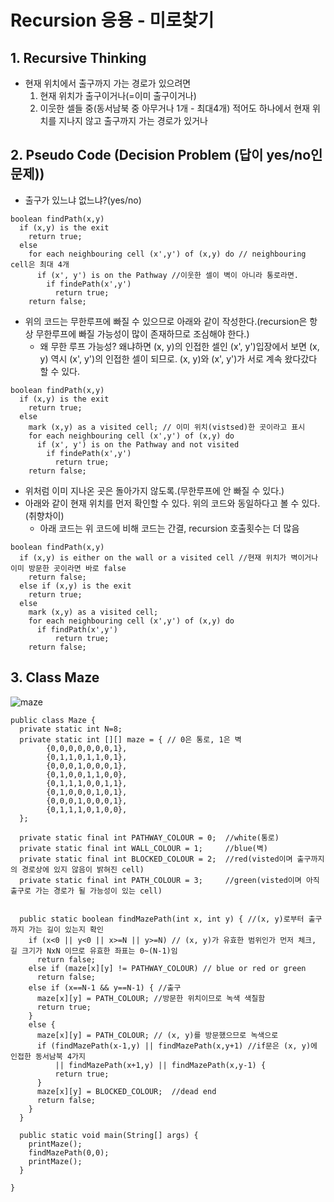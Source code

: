 # Recursion 응용 - 미로찾기

## 1. Recursive Thinking
- 현재 위치에서 출구까지 가는 경로가 있으려면
    1. 현재 위치가 출구이거나(=이미 출구이거나)
    2. 이웃한 셀들 중(동서남북 중 아무거나 1개 - 최대4개) 적어도 하나에서 현재 위치를 지나지 않고 출구까지 가는 경로가 있거나

## 2. Pseudo Code (Decision Problem (답이 yes/no인 문제))
- 출구가 있느냐 없느냐?(yes/no)
```
boolean findPath(x,y)
  if (x,y) is the exit
    return true;
  else
    for each neighbouring cell (x',y') of (x,y) do // neighbouring cell은 최대 4개
      if (x', y') is on the Pathway //이웃한 셀이 벽이 아니라 통로라면.
        if findePath(x',y')
          return true;
    return false;
```
- 위의 코드는 무한루프에 빠질 수 있으므로 아래와 같이 작성한다.(recursion은 항상 무한루프에 빠질 가능성이 많이 존재하므로 조심해야 한다.)
    - 왜 무한 루프 가능성? 왜냐하면 (x, y)의 인접한 셀인 (x', y')입장에서 보면 (x, y) 역시 (x', y')의 인접한 셀이 되므로. (x, y)와 (x', y')가 서로 계속 왔다갔다 할 수 있다.

```
boolean findPath(x,y)
  if (x,y) is the exit
    return true;
  else
    mark (x,y) as a visited cell; // 이미 위치(vistsed)한 곳이라고 표시
    for each neighbouring cell (x',y') of (x,y) do
      if (x', y') is on the Pathway and not visited
        if findePath(x',y')
          return true;
    return false;

```
- 위처럼 이미 지나온 곳은 돌아가지 않도록.(무한루프에 안 빠질 수 있다.)
- 아래와 같이 현재 위치를 먼저 확인할 수 있다. 위의 코드와 동일하다고 볼 수 있다.(취향차이)
    - 아래 코드는 위 코드에 비해 코드는 간결, recursion 호출횟수는 더 많음
```
boolean findPath(x,y)
  if (x,y) is either on the wall or a visited cell //현재 위치가 벽이거나 이미 방문한 곳이라면 바로 false
    return false;
  else if (x,y) is the exit
    return true;
  else
    mark (x,y) as a visited cell;
    for each neighbouring cell (x',y') of (x,y) do
      if findPath(x',y') 
          return true;
    return false;
```

## 3. Class Maze
![maze](https://user-images.githubusercontent.com/57219160/103659087-5f334a00-4faf-11eb-8f0b-0ff302845b54.png)

```
public class Maze {
  private static int N=8;
  private static int [][] maze = { // 0은 통로, 1은 벽
        {0,0,0,0,0,0,0,1},
        {0,1,1,0,1,1,0,1},
        {0,0,0,1,0,0,0,1},
        {0,1,0,0,1,1,0,0},
        {0,1,1,1,0,0,1,1},
        {0,1,0,0,0,1,0,1},
        {0,0,0,1,0,0,0,1},
        {0,1,1,1,0,1,0,0},
  };
  
  private static final int PATHWAY_COLOUR = 0;  //white(통로)
  private static final int WALL_COLOUR = 1;     //blue(벽)
  private static final int BLOCKED_COLOUR = 2;  //red(visted이며 출구까지의 경로상에 있지 않음이 밝혀진 cell)
  private static final int PATH_COLOUR = 3;     //green(visted이며 아직 출구로 가는 경로가 될 가능성이 있는 cell)


  public static boolean findMazePath(int x, int y) { //(x, y)로부터 출구까지 가는 길이 있는지 확인
    if (x<0 || y<0 || x>=N || y>=N) // (x, y)가 유효한 범위인가 먼저 체크, 길 크기가 NxN 이므로 유효한 좌표는 0~(N-1)임
      return false;
    else if (maze[x][y] != PATHWAY_COLOUR) // blue or red or green
      return false;
    else if (x==N-1 && y==N-1) { //출구
      maze[x][y] = PATH_COLOUR; //방문한 위치이므로 녹색 색칠함
      return true;
    }
    else { 
      maze[x][y] = PATH_COLOUR; // (x, y)를 방문했으므로 녹색으로
      if (findMazePath(x-1,y) || findMazePath(x,y+1) //if문은 (x, y)에 인접한 동서남북 4가지
          || findMazePath(x+1,y) || findMazePath(x,y-1) {
          return true;
      }
      maze[x][y] = BLOCKED_COLOUR;  //dead end
      return false;
    }
  }

  public static void main(String[] args) {
    printMaze();
    findMazePath(0,0);
    printMaze();
  }

}
```

